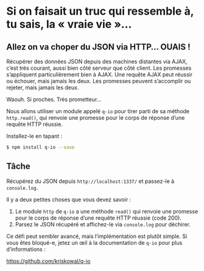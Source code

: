 # Si on faisait un truc qui ressemble à, tu sais, la « vraie vie »…

## Allez on va choper du JSON via HTTP…  OUAIS !

Récupérer des données JSON depuis des machines distantes via AJAX,
c’est très courant, aussi bien côté serveur que côté client.  Les promesses
s’appliquent particulièrement bien à AJAX.  Une requête AJAX peut réussir ou
échouer, mais jamais les deux.  Les promesses peuvent s’accomplir ou rejeter,
mais jamais les deux.

Waouh.  Si proches.  Très prometteur…

Nous allons utiliser un module appelé `q-io` pour tirer parti de sa
méthode `http.read()`, qui renvoie une promesse pour le corps de réponse
d’une requête HTTP réussie.

Installez-le en tapant :

```sh
$ npm install q-io --save
```

## Tâche

Récupérez du JSON depuis `http://localhost:1337/` et passez-le à `console.log`.

Il y a deux petites choses que vous devez savoir :

1. Le module `http` de `q-io` a une méthode `read()` qui renvoie une promesse
    pour le corps de réponse d’une requête HTTP réussie (code 200).
2. Parsez le JSON récupéré et affichez-le via `console.log` pour déchirer.

Ce défi peut sembler avancé, mais l’implémentation est plutôt simple.  Si vous êtes
bloqué-e, jetez un œil à la documentation de `q-io` pour plus d’informations :

  https://github.com/kriskowal/q-io
